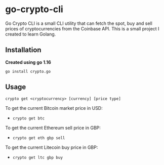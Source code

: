 # go-crypto-cli

Go Crypto CLI is a small CLI utility that can fetch the spot, buy and sell prices of cryptocurrencies from the Coinbase API.
This is a small project I created to learn Golang.

## Installation
**Created using go 1.16**

`go install crypto.go`

## Usage
`crypto get <cryptocurrency> [currency] [price type]`


To get the current Bitcoin market price in USD:
- `crypto get btc`

To get the current Ethereum sell price in GBP:
- `crypto get eth gbp sell`

To get the current Litecoin buy price in GBP:
- `crypto get ltc gbp buy`